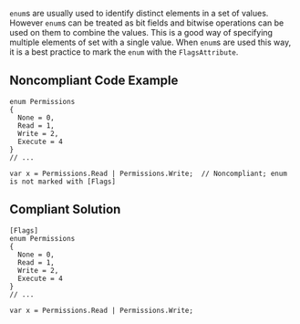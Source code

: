 `enum`s are usually used to identify distinct elements in a set of values. However `enum`s can be treated as bit fields and bitwise operations can be used on them to combine the values. This is a good way of specifying multiple elements of set with a single value. When `enum`s are used this way, it is a best practice to mark the `enum` with the `FlagsAttribute`.
 
## Noncompliant Code Example

    enum Permissions
    {
      None = 0,
      Read = 1,
      Write = 2,
      Execute = 4
    }
    // ...
    
    var x = Permissions.Read | Permissions.Write;  // Noncompliant; enum is not marked with [Flags]

## Compliant Solution

    [Flags]
    enum Permissions
    {
      None = 0,
      Read = 1,
      Write = 2,
      Execute = 4
    }
    // ...
    
    var x = Permissions.Read | Permissions.Write;